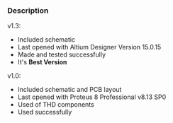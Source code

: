 ### Description

v1.3:
- Included schematic
- Last opened with Altium Designer Version 15.0.15
- Made and tested successfully
- It's **Best Version**

v1.0:
- Included schematic and PCB layout
- Last opened with Proteus 8 Professional v8.13 SP0
- Used of THD components
- Used successfully
